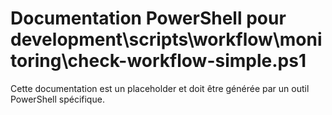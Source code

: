 # Documentation PowerShell pour development\scripts\workflow\monitoring\check-workflow-simple.ps1

Cette documentation est un placeholder et doit être générée par un outil PowerShell spécifique.
